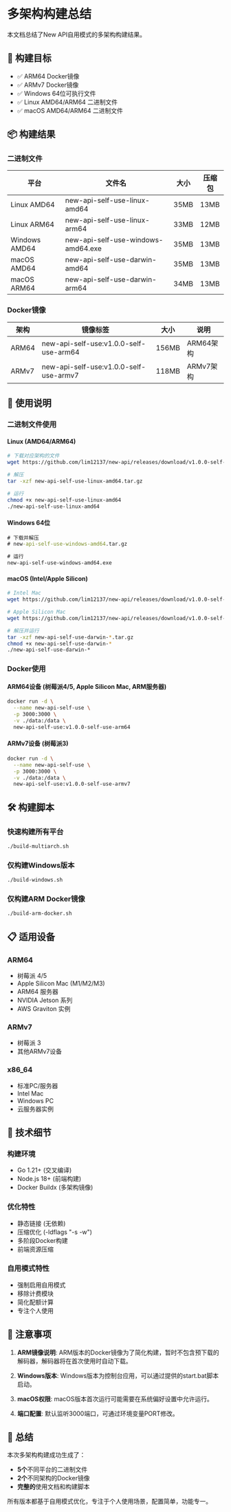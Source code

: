 # 多架构构建总结

本文档总结了New API自用模式的多架构构建结果。

## 🎯 构建目标

- ✅ ARM64 Docker镜像
- ✅ ARMv7 Docker镜像  
- ✅ Windows 64位可执行文件
- ✅ Linux AMD64/ARM64 二进制文件
- ✅ macOS AMD64/ARM64 二进制文件

## 📦 构建结果

### 二进制文件

| 平台 | 文件名 | 大小 | 压缩包 |
|------|--------|------|--------|
| Linux AMD64 | new-api-self-use-linux-amd64 | 35MB | 13MB |
| Linux ARM64 | new-api-self-use-linux-arm64 | 33MB | 12MB |
| Windows AMD64 | new-api-self-use-windows-amd64.exe | 35MB | 13MB |
| macOS AMD64 | new-api-self-use-darwin-amd64 | 35MB | 13MB |
| macOS ARM64 | new-api-self-use-darwin-arm64 | 34MB | 13MB |

### Docker镜像

| 架构 | 镜像标签 | 大小 | 说明 |
|------|----------|------|------|
| ARM64 | new-api-self-use:v1.0.0-self-use-arm64 | 156MB | ARM64架构 |
| ARMv7 | new-api-self-use:v1.0.0-self-use-armv7 | 118MB | ARMv7架构 |

## 🚀 使用说明

### 二进制文件使用

#### Linux (AMD64/ARM64)
```bash
# 下载对应架构的文件
wget https://github.com/lim12137/new-api/releases/download/v1.0.0-self-use/new-api-self-use-linux-amd64.tar.gz

# 解压
tar -xzf new-api-self-use-linux-amd64.tar.gz

# 运行
chmod +x new-api-self-use-linux-amd64
./new-api-self-use-linux-amd64
```

#### Windows 64位
```cmd
# 下载并解压
# new-api-self-use-windows-amd64.tar.gz

# 运行
new-api-self-use-windows-amd64.exe
```

#### macOS (Intel/Apple Silicon)
```bash
# Intel Mac
wget https://github.com/lim12137/new-api/releases/download/v1.0.0-self-use/new-api-self-use-darwin-amd64.tar.gz

# Apple Silicon Mac
wget https://github.com/lim12137/new-api/releases/download/v1.0.0-self-use/new-api-self-use-darwin-arm64.tar.gz

# 解压并运行
tar -xzf new-api-self-use-darwin-*.tar.gz
chmod +x new-api-self-use-darwin-*
./new-api-self-use-darwin-*
```

### Docker使用

#### ARM64设备 (树莓派4/5, Apple Silicon Mac, ARM服务器)
```bash
docker run -d \
  --name new-api-self-use \
  -p 3000:3000 \
  -v ./data:/data \
  new-api-self-use:v1.0.0-self-use-arm64
```

#### ARMv7设备 (树莓派3)
```bash
docker run -d \
  --name new-api-self-use \
  -p 3000:3000 \
  -v ./data:/data \
  new-api-self-use:v1.0.0-self-use-armv7
```

## 🛠️ 构建脚本

### 快速构建所有平台
```bash
./build-multiarch.sh
```

### 仅构建Windows版本
```bash
./build-windows.sh
```

### 仅构建ARM Docker镜像
```bash
./build-arm-docker.sh
```

## 📋 适用设备

### ARM64
- 树莓派 4/5
- Apple Silicon Mac (M1/M2/M3)
- ARM64 服务器
- NVIDIA Jetson 系列
- AWS Graviton 实例

### ARMv7
- 树莓派 3
- 其他ARMv7设备

### x86_64
- 标准PC/服务器
- Intel Mac
- Windows PC
- 云服务器实例

## 🔧 技术细节

### 构建环境
- Go 1.21+ (交叉编译)
- Node.js 18+ (前端构建)
- Docker Buildx (多架构镜像)

### 优化特性
- 静态链接 (无依赖)
- 压缩优化 (-ldflags "-s -w")
- 多阶段Docker构建
- 前端资源压缩

### 自用模式特性
- 强制启用自用模式
- 移除计费模块
- 简化配额计算
- 专注个人使用

## 📝 注意事项

1. **ARM镜像说明**: ARM版本的Docker镜像为了简化构建，暂时不包含预下载的解码器，解码器将在首次使用时自动下载。

2. **Windows版本**: Windows版本为控制台应用，可以通过提供的start.bat脚本启动。

3. **macOS权限**: macOS版本首次运行可能需要在系统偏好设置中允许运行。

4. **端口配置**: 默认监听3000端口，可通过环境变量PORT修改。

## 🎉 总结

本次多架构构建成功生成了：
- **5个**不同平台的二进制文件
- **2个**不同架构的Docker镜像
- **完整的**使用文档和构建脚本

所有版本都基于自用模式优化，专注于个人使用场景，配置简单，功能专一。
